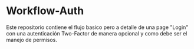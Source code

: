 # Workflow-Auth
Este repositorio contiene el flujo basico pero a detalle de una page "Login" con una autenticación  Two-Factor de manera opcional y como debe ser el manejo de permisos.
